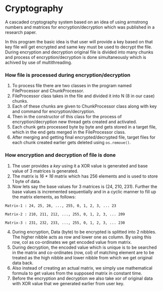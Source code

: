 # Cryptography
A cascaded cryptography system based on an idea of using armstrong numbers and matrices for encryption/decryption which was published in a research paper. 

In this program the basic idea is that user will provide a key based on that key file will get encrypted and same key must be used to decrypt the file. During encryption and decryption original file is divided into many chunks and process of encryption/decryption is done simultaneously which is achived by use of multithreading.

### How file is processed during encryption/decryption
1. To process file there are two classes in the program named FileProcessor and ChunkProcessor. 
2. FileProcessor class takes in the file and divided it into N (8 in our case) chunks.
3. Each of these chunks are given to ChunkProcessor class along with key and command for encryption/decryption.
4. Then in the constructor of this class for the process of encryption/decryption new thread gets created and activated.
5. Each chunk gets processed byte by byte and gets stored in a target file, which in the end gets merged in the FileProcessor class.
6. After merging and getting final encrypted/decrypted file, target files for each chunk created earlier gets deleted using ```os.remove()```.

### How encryption and decryption of file is done
1. The user provides a _key_ using it a XOR value is generated and base value of 3 matrices is generated.
2. The matrix is _16 * 16_ matrix which has 256 elements and is used to store 1 byte of data.
4. Now lets say the base values for 3 matrices is (24, 210, 231). Further the base values is  incremented sequentially and in a cyclic manner to fill up the matrix elements, as follows:
```
Matrix-1 : 24, 25, 26, ..., 255, 0, 1, 2, 3, ... 23

Matrix-2 : 210, 211, 212, ..., 255, 0, 1, 2, 3, ... 209

Matrix-3 : 231, 232, 233, ..., 255, 0, 1, 2, 3, ... 230
```

4. During encryption, Data (byte) to be encrypted is splitted into 2 nibbles. The higher nibble acts as row and lower one as column. By using this row, col as co-ordinates we get encoded value from matrix.
5. During decryption, the encoded value which is unique is to be searched in the matrix and co-ordinates (row, col) of matching element are to be treated as the high nibble and lower nibble from which we get original data back.
6. Also instead of creating an actual matrix, we simply use mathematical formula to get values from the supposed matrix in constant time.
7. Before the encryption and decryption we also take xor of original data with XOR value that we generated earlier from user key.

